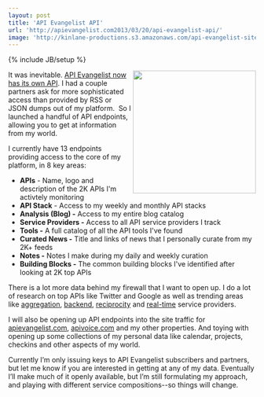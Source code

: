 ```yaml
---
layout: post
title: 'API Evangelist API'
url: 'http://apievangelist.com2013/03/20/api-evangelist-api/'
image: 'http://kinlane-productions.s3.amazonaws.com/api-evangelist-site/blog/kin-lane-gartner-aadi.jpg'
---
```

{% include JB/setup %}
<p>
     <img src=https://s3.amazonaws.com/kinlane-productions/kin-lane/kin-lane-gartner-aadi.jpg  width=250 align=right />
</p>
<p>
     It was inevitable. <a href=https://apievangelist.3scale.net/>API Evangelist now has its own API</a>. I had a couple partners ask for more sophisticated access than provided by RSS or JSON dumps out of my platform.  So I launched a handful of API endpoints, allowing you to get at information from my world.
</p>
<p>
     I currently have 13 endpoints providing access to the core of my platform, in 8 key areas:
</p>
<ul class=mainlist>
     <li>
          <strong>APIs</strong> - Name, logo and description of the 2K APIs I'm activtely monitoring
     </li>
     <li>
          <strong>API Stack</strong> - Access to my weekly and monthly API stacks
     </li>
     <li>
          <strong>Analysis (Blog) -</strong> Access to my entire blog catalog
     </li>
     <li>
          <strong>Service Providers -</strong> Access to all API service providers I track
     </li>
     <li>
          <strong>Tools -</strong> A full catalog of all the API tools I've found
     </li>
     <li>
          <strong>Curated News -</strong> Title and links of news that I personally curate from my 2K+ feeds
     </li>
     <li>
          <strong>Notes -</strong> Notes I make during my daily and weekly curation
     </li>
     <li>
          <strong>Building Blocks -</strong> The common building blocks I've identified after looking at 2K top APIs
     </li>
</ul>
<p>
     There is a lot more data behind my firewall that I want to open up. I do a lot of research on top APIs like Twitter and Google as well as trending areas like <a href=/trends/aggregation.php>aggregation</a>, <a href=/trends/baas.php>backend</a>, <a href=/trends/reciprocity.php>reciprocity</a> and <a href=/trends/realtime.php>real-time</a> service providers.
</p>
<p>
     I will also be opening up API endpoints into the site traffic for <a href=http://apievangelist.com>apievangelist.com</a>, <a href=http://apivoice.com>apivoice.com</a> and my other properties. And toying with opening up some collections of my personal data like calendar, projects, checkins and other aspects of my world.
</p>
<p>
     Currently I’m only issuing keys to API Evangelist subscribers and partners, but let me know if you are interested in getting at any of my data. Eventually I’ll make much of it openly available, but I’m still formulating my approach, and playing with different service compositions--so things will change.
</p>
